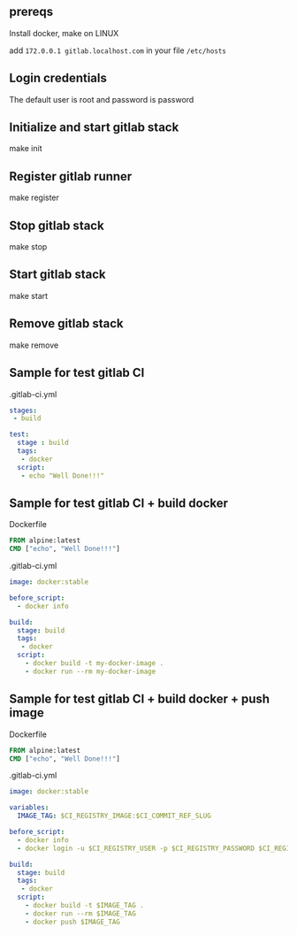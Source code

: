 ## prereqs

Install docker, make on LINUX

add `172.0.0.1 gitlab.localhost.com` in your file `/etc/hosts`

## Login credentials

The default user is root and password is password

## Initialize and start gitlab stack

make init

## Register gitlab runner

make register

## Stop gitlab stack

make stop

## Start gitlab stack

make start

## Remove gitlab stack

make remove

## Sample for test gitlab CI

.gitlab-ci.yml

```yaml
stages:
 - build

test:
  stage : build
  tags:
   - docker
  script:
   - echo "Well Done!!!"
```

## Sample for test gitlab CI + build docker

Dockerfile

```Dockerfile
FROM alpine:latest
CMD ["echo", "Well Done!!!"]
```

.gitlab-ci.yml

```yaml
image: docker:stable

before_script:
  - docker info

build:
  stage: build
  tags:
   - docker    
  script:
    - docker build -t my-docker-image .
    - docker run --rm my-docker-image
```

## Sample for test gitlab CI + build docker + push image

Dockerfile

```Dockerfile
FROM alpine:latest
CMD ["echo", "Well Done!!!"]
```

.gitlab-ci.yml

```yaml
image: docker:stable

variables:
  IMAGE_TAG: $CI_REGISTRY_IMAGE:$CI_COMMIT_REF_SLUG

before_script:
  - docker info
  - docker login -u $CI_REGISTRY_USER -p $CI_REGISTRY_PASSWORD $CI_REGISTRY  

build:
  stage: build
  tags:
   - docker    
  script:
    - docker build -t $IMAGE_TAG .
    - docker run --rm $IMAGE_TAG
    - docker push $IMAGE_TAG
```